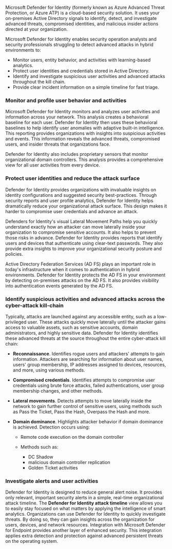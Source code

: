 Microsoft Defender for Identity (formerly known as Azure Advanced Threat Protection, or Azure ATP) is a cloud-based security solution. It uses your on-premises Active Directory signals to identify, detect, and investigate advanced threats, compromised identities, and malicious insider actions directed at your organization.

Microsoft Defender for Identity enables security operation analysts and security professionals struggling to detect advanced attacks in hybrid environments to:

 -  Monitor users, entity behavior, and activities with learning-based analytics.
 -  Protect user identities and credentials stored in Active Directory.
 -  Identify and investigate suspicious user activities and advanced attacks throughout the kill chain.
 -  Provide clear incident information on a simple timeline for fast triage.

### Monitor and profile user behavior and activities

Microsoft Defender for Identity monitors and analyzes user activities and information across your network. This analysis creates a behavioral baseline for each user. Defender for Identity then uses these behavioral baselines to help identify user anomalies with adaptive built-in intelligence. This reporting provides organizations with insights into suspicious activities and events. This information reveals the advanced threats, compromised users, and insider threats that organizations face.

Defender for Identity also includes proprietary sensors that monitor organizational domain controllers. This analysis provides a comprehensive view for all user activities from every device.

### Protect user identities and reduce the attack surface

Defender for Identity provides organizations with invaluable insights on identity configurations and suggested security best-practices. Through security reports and user profile analytics, Defender for Identity helps dramatically reduce your organizational attack surface. This design makes it harder to compromise user credentials and advance an attack.

Defenders for Identity's visual Lateral Movement Paths help you quickly understand exactly how an attacker can move laterally inside your organization to compromise sensitive accounts. It also helps to prevent those risks in advance. Defender for Identity provides reports that identify users and devices that authenticate using clear-text passwords. They also provide extra insights to improve your organizational security posture and policies.

Active Directory Federation Services (AD FS) plays an important role in today's infrastructure when it comes to authentication in hybrid environments. Defender for Identity protects the AD FS in your environment by detecting on-premises attacks on the AD FS. It also provides visibility into authentication events generated by the AD FS.<br>

### Identify suspicious activities and advanced attacks across the cyber-attack kill-chain

Typically, attacks are launched against any accessible entity, such as a low-privileged user. These attacks quickly move laterally until the attacker gains access to valuable assets, such as sensitive accounts, domain administrators, and highly sensitive data. Defender for Identity identifies these advanced threats at the source throughout the entire cyber-attack kill chain:

 -  **Reconnaissance**. Identifies rogue users and attackers' attempts to gain information. Attackers are searching for information about user names, users' group membership, IP addresses assigned to devices, resources, and more, using various methods.
 -  **Compromised credentials**. Identifies attempts to compromise user credentials using brute force attacks, failed authentications, user group membership changes, and other methods.
 -  **Lateral movements**. Detects attempts to move laterally inside the network to gain further control of sensitive users, using methods such as Pass the Ticket, Pass the Hash, Overpass the Hash and more.
 -  **Domain dominance**. Highlights attacker behavior if domain dominance is achieved. Detection occurs using:
    
     -  Remote code execution on the domain controller
     -  Methods such as:
        
         -  DC Shadow
         -  malicious domain controller replication
         -  Golden Ticket activities

### Investigate alerts and user activities

Defender for Identity is designed to reduce general alert noise. It provides only relevant, important security alerts in a simple, real-time organizational attack timeline. The **Defender for Identity attack timeline** view allows you to easily stay focused on what matters by applying the intelligence of smart analytics. Organizations can use Defender for Identity to quickly investigate threats. By doing so, they can gain insights across the organization for users, devices, and network resources. Integration with Microsoft Defender for Endpoint provides another layer of enhanced security. This integration applies extra detection and protection against advanced persistent threats on the operating system.
